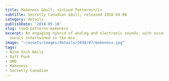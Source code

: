 ```yaml
---
title: Makeness &bull; <i>Loud Patterns</i>
subtitle: Secretly Canadian &bull; released 2018-04-06
category: details
publishDate: '2018-05-18'
slug: loud-patterns-makeness
excerpt: An engaging hybrid of analog and electronic sounds, with occasional soulful
  vocals intertwined in the mix.
image: "~/assets/images/details/2018/07/makeness.jpg"
tags:
- Nine Inch Nails
- Daft Punk
- OMD
- Makeness
- Secretly Canadian
---
```


